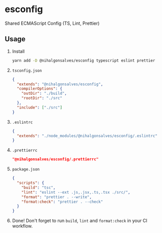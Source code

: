 # esconfig

Shared ECMAScript Config (TS, Lint, Prettier)

## Usage

1. Install

   ```sh
   yarn add -D @nihalgonsalves/esconfig typescript eslint prettier
   ```

2. `tsconfig.json`

   ```json
   {
     "extends": "@nihalgonsalves/esconfig",
     "compilerOptions": {
       "outDir": "./build",
       "rootDir": "./src"
     },
     "include": ["./src"]
   }
   ```

3. `.eslintrc`

   ```json
   {
     "extends": "./node_modules/@nihalgonsalves/esconfig/.eslintrc"
   }
   ```

4. `.prettierrc`

   ```json
   "@nihalgonsalves/esconfig/.prettierrc"
   ```

5. `package.json`

   ```json
   {
     "scripts": {
       "build": "tsc",
       "lint": "eslint --ext .js,.jsx,.ts,.tsx ./src/",
       "format": "prettier . --write",
       "format:check": "prettier . --check"
     }
   }
   ```

6. Done! Don't forget to run `build`, `lint` and `format:check` in your CI workflow.
